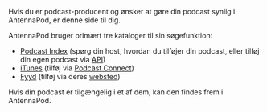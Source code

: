 Hvis du er podcast-producent og ønsker at gøre din podcast synlig i AntennaPod,
er denne side til dig.

AntennaPod bruger primært tre kataloger til sin søgefunktion:

* [Podcast Index](https://podcastindex.org/) (spørg din host, hvordan du
tilføjer din podcast, eller tilføj din egen podcast via [API](https://podcastindex-org.github.io/docs-api/#get-/add/byfeedurl))
* [iTunes](https://podcasts.apple.com) (tilføj via [Podcast Connect](https://podcastsconnect.apple.com/))
* [Fyyd](https://fyyd.de/) (tilføj via deres [websted](https://fyyd.de/add-feed))

Hvis din podcast er tilgængelig i et af dem, kan den findes frem i AntennaPod.
